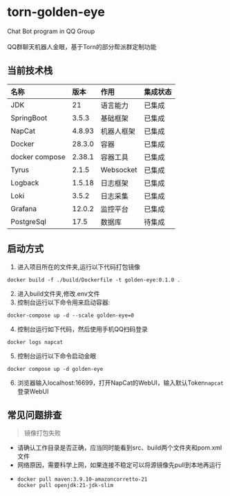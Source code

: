 # torn-golden-eye

Chat Bot program in QQ Group\
\
QQ群聊天机器人金眼，基于Torn的部分帮派群定制功能

## 当前技术栈

| 名称             | 版本     | 作用        | 集成状态 | 
|:---------------|:-------|:----------|------|
| JDK            | 21     | 语言能力      | 已集成  |
| SpringBoot     | 3.5.3  | 基础框架      | 已集成  |
| NapCat         | 4.8.93 | 机器人框架     | 已集成  |
| Docker         | 28.3.0 | 容器        | 已集成  |
| docker compose | 2.38.1 | 容器工具      | 已集成  |
| Tyrus          | 2.1.5  | Websocket | 已集成  |
| Logback        | 1.5.18 | 日志框架      | 已集成  |
| Loki           | 3.5.2  | 日志采集      | 已集成  |
| Grafana        | 12.0.2 | 监控平台      | 已集成  |
| PostgreSql     | 17.5   | 数据库       | 待集成  |

## 启动方式

1. 进入项目所在的文件夹,运行以下代码打包镜像

```
docker build -f ./build/Dockerfile -t golden-eye:0.1.0 .
```

2. 进入build文件夹,修改.env文件
3. 控制台运行以下命令用来启动容器:

```
docker-compose up -d --scale golden-eye=0
```

4. 控制台运行如下代码，然后使用手机QQ扫码登录

```
docker logs napcat
```

5. 控制台运行以下命令启动金眼

```
docker compose up -d golden-eye
```

6. 浏览器输入localhost:16699，打开NapCat的WebUI，输入默认Token`napcat`登录WebUI

## 常见问题排查

> 镜像打包失败

- 请确认工作目录是否正确，应当同时能看到src、build两个文件夹和pom.xml文件
- 网络原因，需要科学上网，如果连接不稳定可以将源镜像先pull到本地再运行
- ```
  docker pull maven:3.9.10-amazoncorretto-21
  docker pull openjdk:21-jdk-slim
  ```